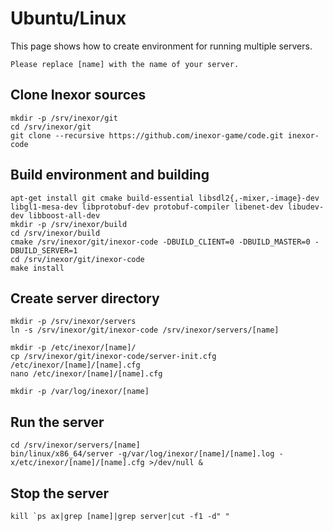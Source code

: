 # Ubuntu/Linux

This page shows how to create environment for running multiple servers.

    Please replace [name] with the name of your server.

## Clone Inexor sources

    mkdir -p /srv/inexor/git
    cd /srv/inexor/git
    git clone --recursive https://github.com/inexor-game/code.git inexor-code

## Build environment and building

    apt-get install git cmake build-essential libsdl2{,-mixer,-image}-dev libgl1-mesa-dev libprotobuf-dev protobuf-compiler libenet-dev libudev-dev libboost-all-dev
    mkdir -p /srv/inexor/build
    cd /srv/inexor/build
    cmake /srv/inexor/git/inexor-code -DBUILD_CLIENT=0 -DBUILD_MASTER=0 -DBUILD_SERVER=1
    cd /srv/inexor/git/inexor-code
    make install

## Create server directory

    mkdir -p /srv/inexor/servers
    ln -s /srv/inexor/git/inexor-code /srv/inexor/servers/[name]

    mkdir -p /etc/inexor/[name]/
    cp /srv/inexor/git/inexor-code/server-init.cfg /etc/inexor/[name]/[name].cfg
    nano /etc/inexor/[name]/[name].cfg

    mkdir -p /var/log/inexor/[name]

## Run the server

    cd /srv/inexor/servers/[name]
    bin/linux/x86_64/server -g/var/log/inexor/[name]/[name].log -x/etc/inexor/[name]/[name].cfg >/dev/null &

## Stop the server

    kill `ps ax|grep [name]|grep server|cut -f1 -d" "
